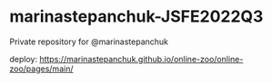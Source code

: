 # marinastepanchuk-JSFE2022Q3
Private repository for @marinastepanchuk

deploy: https://marinastepanchuk.github.io/online-zoo/online-zoo/pages/main/
